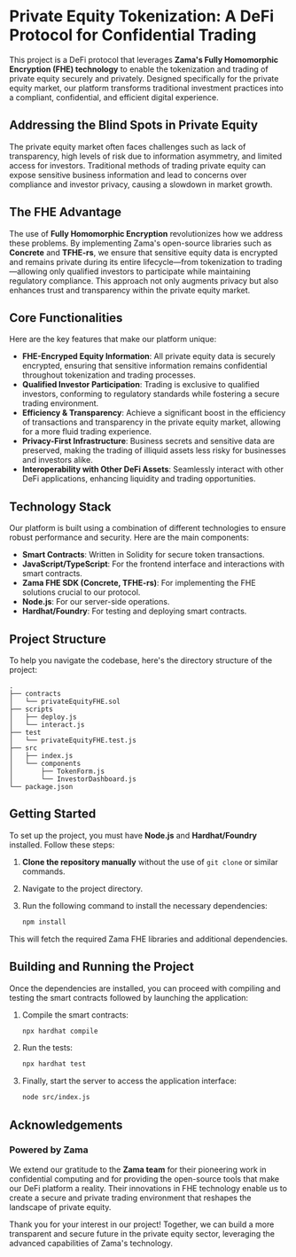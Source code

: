 
# Private Equity Tokenization: A DeFi Protocol for Confidential Trading

This project is a DeFi protocol that leverages **Zama's Fully Homomorphic Encryption (FHE) technology** to enable the tokenization and trading of private equity securely and privately. Designed specifically for the private equity market, our platform transforms traditional investment practices into a compliant, confidential, and efficient digital experience. 

## Addressing the Blind Spots in Private Equity

The private equity market often faces challenges such as lack of transparency, high levels of risk due to information asymmetry, and limited access for investors. Traditional methods of trading private equity can expose sensitive business information and lead to concerns over compliance and investor privacy, causing a slowdown in market growth.

## The FHE Advantage

The use of **Fully Homomorphic Encryption** revolutionizes how we address these problems. By implementing Zama's open-source libraries such as **Concrete** and **TFHE-rs**, we ensure that sensitive equity data is encrypted and remains private during its entire lifecycle—from tokenization to trading—allowing only qualified investors to participate while maintaining regulatory compliance. This approach not only augments privacy but also enhances trust and transparency within the private equity market.

## Core Functionalities

Here are the key features that make our platform unique:

- **FHE-Encryped Equity Information**: All private equity data is securely encrypted, ensuring that sensitive information remains confidential throughout tokenization and trading processes.
- **Qualified Investor Participation**: Trading is exclusive to qualified investors, conforming to regulatory standards while fostering a secure trading environment.
- **Efficiency & Transparency**: Achieve a significant boost in the efficiency of transactions and transparency in the private equity market, allowing for a more fluid trading experience.
- **Privacy-First Infrastructure**: Business secrets and sensitive data are preserved, making the trading of illiquid assets less risky for businesses and investors alike.
- **Interoperability with Other DeFi Assets**: Seamlessly interact with other DeFi applications, enhancing liquidity and trading opportunities.

## Technology Stack

Our platform is built using a combination of different technologies to ensure robust performance and security. Here are the main components:

- **Smart Contracts**: Written in Solidity for secure token transactions.
- **JavaScript/TypeScript**: For the frontend interface and interactions with smart contracts.
- **Zama FHE SDK (Concrete, TFHE-rs)**: For implementing the FHE solutions crucial to our protocol.
- **Node.js**: For our server-side operations.
- **Hardhat/Foundry**: For testing and deploying smart contracts.

## Project Structure

To help you navigate the codebase, here's the directory structure of the project:

```
.
├── contracts
│   └── privateEquityFHE.sol
├── scripts
│   ├── deploy.js
│   └── interact.js
├── test
│   └── privateEquityFHE.test.js
├── src
│   ├── index.js
│   └── components
│       ├── TokenForm.js
│       └── InvestorDashboard.js
└── package.json
```

## Getting Started

To set up the project, you must have **Node.js** and **Hardhat/Foundry** installed. Follow these steps:

1. **Clone the repository manually** without the use of `git clone` or similar commands.  
2. Navigate to the project directory.
3. Run the following command to install the necessary dependencies:

   ```bash
   npm install
   ```

This will fetch the required Zama FHE libraries and additional dependencies.

## Building and Running the Project

Once the dependencies are installed, you can proceed with compiling and testing the smart contracts followed by launching the application:

1. Compile the smart contracts:

   ```bash
   npx hardhat compile
   ```

2. Run the tests:

   ```bash
   npx hardhat test
   ```

3. Finally, start the server to access the application interface:

   ```bash
   node src/index.js
   ```

## Acknowledgements

### Powered by Zama

We extend our gratitude to the **Zama team** for their pioneering work in confidential computing and for providing the open-source tools that make our DeFi platform a reality. Their innovations in FHE technology enable us to create a secure and private trading environment that reshapes the landscape of private equity.

Thank you for your interest in our project! Together, we can build a more transparent and secure future in the private equity sector, leveraging the advanced capabilities of Zama's technology.
```
